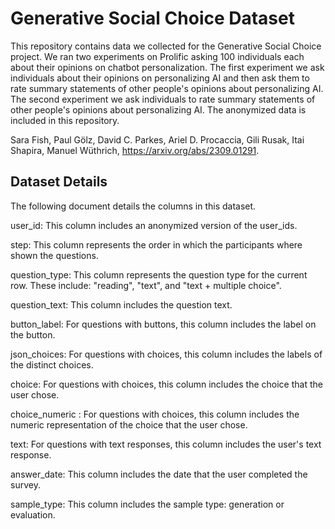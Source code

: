 # Generative Social Choice Dataset

This repository contains data we collected for the Generative Social Choice project. We ran two experiments on Prolific asking 100 individuals each about their opinions on chatbot personalization. The first experiment we ask individuals about their opinions on personalizing AI and then ask them to rate summary statements of other people's opinions about personalizing AI. The second experiment we ask individuals to rate summary statements of other people's opinions about personalizing AI.  The anonymized data is included in this repository.

Sara Fish, Paul Gölz, David C. Parkes, Ariel D. Procaccia, Gili Rusak, Itai Shapira, Manuel Wüthrich, https://arxiv.org/abs/2309.01291.

## Dataset Details

The following document details the columns in this dataset.

user_id: This column includes an anonymized version of the user_ids.	


step: This column represents the order in which the participants where shown the questions.


question_type: This column represents the question type for the current row. These include: "reading", "text", and "text + multiple choice".


question_text: This column includes the question text.


button_label: For questions with buttons, this column includes the label on the button.	


json_choices: For questions with choices, this column includes the labels of the distinct choices.	


choice: For questions with choices, this column includes the choice that the user chose.	


choice_numeric	: For questions with choices, this column includes the numeric representation of the choice that the user chose.


text: For questions with text responses, this column includes the user's text response.	


answer_date: This column includes the date that the user completed the survey.


sample_type: This column includes the sample type: generation or evaluation.
